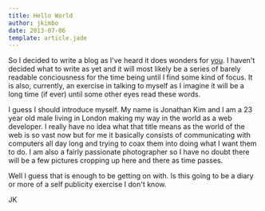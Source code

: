 ```yaml
---
title: Hello World
author: jkimbo
date: 2013-07-06
template: article.jade
---
```


So I decided to write a blog as I've heard it does wonders for
[you](http://www.codinghorror.com/blog/2011/02/how-to-write-without-writing.html).
I haven't decided what to write as yet and it will most likely be a series of
barely readable conciousness for the time being until I find some kind of focus.
It is also, currently, an exercise in talking to myself as I imagine it will be
a long time (if ever) until some other eyes read these words.

<span class="more"></span>

I guess I should introduce myself. My name is Jonathan Kim and I am a 23 year
old male living in London making my way in the world as a web developer. I
really have no idea what that title means as the world of the web is so vast now
but for me it basically consists of communicating with computers all day long
and trying to coax them into doing what I want them to do. I am also a fairly
passionate photographer so I have no doubt there will be a few pictures cropping
up here and there as time passes.

Well I guess that is enough to be getting on with. Is this going to be a diary
or more of a self publicity exercise I don't know.

JK
